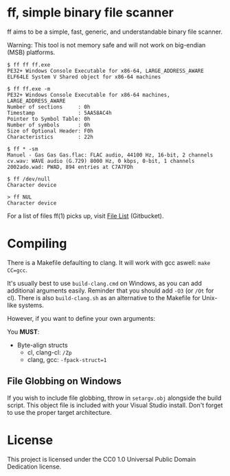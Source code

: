 # ff, simple binary file scanner

ff aims to be a simple, fast, generic, and understandable binary file scanner.

Warning: This tool is not memory safe and will not work on big-endian (MSB)
platforms.

```
$ ff ff ff.exe
PE32+ Windows Console Executable for x86-64, LARGE_ADDRESS_AWARE
ELF64LE System V Shared object for x86-64 machines

$ ff ff.exe -m
PE32+ Windows Console Executable for x86-64 machines, LARGE_ADDRESS_AWARE
Number of sections     : 0h
Timestamp              : 5AA58AC4h
Pointer to Symbol Table: 0h
Number of symbols      : 0h
Size of Optional Header: F0h
Characteristics        : 22h

$ ff * -sm
Manuel - Gas Gas Gas.flac: FLAC audio, 44100 Hz, 16-bit, 2 channels
cv.wav: WAVE audio (G.729) 8000 Hz, 0 kbps, 0-bit, 1 channels
2002ado.wad: PWAD, 894 entries at C7A7FDh

$ ff /dev/null
Character device

> ff NUL
Character device
```

For a list of files ff(1) picks up, visit
[File List](https://git.dd86k.space/dd86k/ff/wiki/File%20Detection%20List)
(Gitbucket).

# Compiling

There is a Makefile defaulting to clang. It will work with gcc aswell: `make CC=gcc`.

It's usually best to use `build-clang.cmd` on Windows, as you can add additional arguments easily. 
Reminder that you should add `-O3` (or `/Ot` for cl).
There is also `build-clang.sh` as an alternative to the Makefile for Unix-like systems.

However, if you want to define your own arguments:

You **MUST**:
- Byte-align structs
  - cl, clang-cl: `/Zp`
  - clang, gcc: `-fpack-struct=1`

## File Globbing on Windows

If you wish to include file globbing, throw in `setargv.obj` alongside the
build script. This object file is included with your Visual Studio install.
Don't forget to use the proper target architecture.

# License

This project is licensed under the CC0 1.0 Universal Public Domain Dedication
license.

